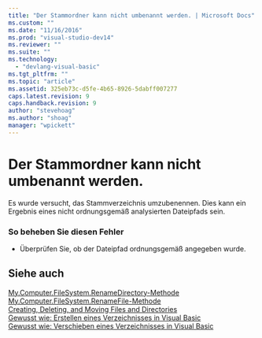 ```yaml
---
title: "Der Stammordner kann nicht umbenannt werden. | Microsoft Docs"
ms.custom: ""
ms.date: "11/16/2016"
ms.prod: "visual-studio-dev14"
ms.reviewer: ""
ms.suite: ""
ms.technology: 
  - "devlang-visual-basic"
ms.tgt_pltfrm: ""
ms.topic: "article"
ms.assetid: 325eb73c-d5fe-4b65-8926-5dabff007277
caps.latest.revision: 9
caps.handback.revision: 9
author: "stevehoag"
ms.author: "shoag"
manager: "wpickett"
---
```

# Der Stammordner kann nicht umbenannt werden.
Es wurde versucht, das Stammverzeichnis umzubenennen. Dies kann ein Ergebnis eines nicht ordnungsgemäß analysierten Dateipfads sein.  
  
### So beheben Sie diesen Fehler  
  
-   Überprüfen Sie, ob der Dateipfad ordnungsgemäß angegeben wurde.  
  
## Siehe auch  
 [My.Computer.FileSystem.RenameDirectory\-Methode](http://msdn.microsoft.com/de-de/14700cb3-9d29-46e2-af8d-61970d7e251b)   
 [My.Computer.FileSystem.RenameFile\-Methode](http://msdn.microsoft.com/de-de/00ad6fbd-924e-4a49-af32-d505fe69ea32)   
 [Creating, Deleting, and Moving Files and Directories](../../visual-basic/developing-apps/programming/drives-directories-files/creating-deleting-and-moving-files-and-directories.md)   
 [Gewusst wie: Erstellen eines Verzeichnisses in Visual Basic](http://msdn.microsoft.com/de-de/780c7afc-a03c-4b01-865a-510fe331b1cc)   
 [Gewusst wie: Verschieben eines Verzeichnisses in Visual Basic](http://msdn.microsoft.com/de-de/0f26d1ef-c0a0-4445-8eb0-9b7d0490411c)